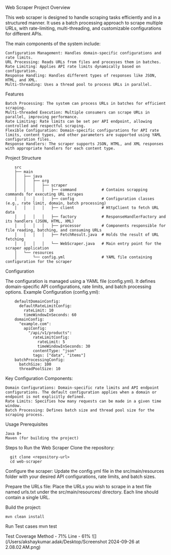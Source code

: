 Web Scraper Project
Overview

This web scraper is designed to handle scraping tasks efficiently and in a structured manner. It uses a batch processing approach to scrape multiple URLs, with rate-limiting, multi-threading, and customizable configurations for different APIs.

The main components of the system include:

    Configuration Management: Handles domain-specific configurations and rate limits.
    URL Processing: Reads URLs from files and processes them in batches.
    Rate Limiting: Applies API rate limits dynamically based on configuration.
    Response Handling: Handles different types of responses like JSON, HTML, and XML.
    Multi-threading: Uses a thread pool to process URLs in parallel.

Features

    Batch Processing: The system can process URLs in batches for efficient scraping.
    Multi-threaded Execution: Multiple consumers can scrape URLs in parallel, improving performance.
    Rate Limiting: Rate limits can be set per API endpoint, allowing controlled and respectful scraping.
    Flexible Configuration: Domain-specific configurations for API rate limits, content types, and other parameters are supported using YAML configuration files.
    Response Handlers: The scraper supports JSON, HTML, and XML responses with appropriate handlers for each content type.

Project Structure



        src
        ├── main
        │   ├── java
        │   │   ├── org
        │   │   │   ├── scraper
        │   │   │   │   ├── command           # Contains scrapping commands for executing URL scrapes
        │   │   │   │   ├── config            # Configuration classes (e.g., rate limit, domain, batch processing)
        │   │   │   │   ├── client            # HttpClient to fetch URL data
        │   │   │   │   ├── factory           # ResponseHandlerFactory and its handlers (JSON, HTML, XML)
        │   │   │   │   ├── processor         # Components responsible for file reading, batching, and consuming URLs
        │   │   │   │   ├── FetchResult.java  # Holds the result of URL fetching
        │   │   │   │   └── WebScraper.java   # Main entry point for the scraper application
        │   └── resources
        │       └── config.yml                # YAML file containing configuration for the scraper

Configuration

The configuration is managed using a YAML file (config.yml). It defines domain-specific API configurations, rate limits, and batch processing options.
Example Configuration (config.yml):

        defaultDomainConfig:
          defaultRateLimitConfig:
            rateLimit: 10
            timeWindowInSeconds: 60
        domainConfig:
          "example.com":
            apiConfig:
              "/api/v1/products":
                rateLimitConfig:
                  rateLimit: 5
                  timeWindowInSeconds: 30
                contentType: "json"
                tags: ["data", "items"]
        batchProcessingConfig:
          batchSize: 100
          threadPoolSize: 10

Key Configuration Components:

    Domain Configurations: Domain-specific rate limits and API endpoint configurations. The default configuration applies when a domain or endpoint is not explicitly defined.
    Rate Limits: Specifies how many requests can be made in a given time window.
    Batch Processing: Defines batch size and thread pool size for the scraping process.

Usage
Prerequisites

    Java 8+
    Maven (for building the project)

Steps to Run the Web Scraper
Clone the repository:

      git clone <repository-url>
      cd web-scraper

Configure the scraper: Update the config.yml file in the src/main/resources folder with your desired API configurations, rate limits, and batch sizes.

Prepare the URLs file: Place the URLs you wish to scrape in a text file named urls.txt under the src/main/resources/ directory. Each line should contain a single URL.

Build the project:

    mvn clean install
Run Test cases
    mvn test


Test Coverage
    Method - 71%
    Line - 61%
    ![](/Users/akshaykumar.adak/Desktop/Screenshot 2024-09-26 at 2.08.02 AM.png)